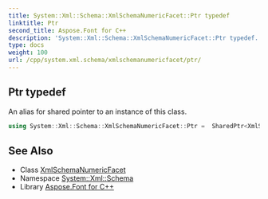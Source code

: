 ```yaml
---
title: System::Xml::Schema::XmlSchemaNumericFacet::Ptr typedef
linktitle: Ptr
second_title: Aspose.Font for C++
description: 'System::Xml::Schema::XmlSchemaNumericFacet::Ptr typedef. An alias for shared pointer to an instance of this class in C++.'
type: docs
weight: 100
url: /cpp/system.xml.schema/xmlschemanumericfacet/ptr/
---
```

## Ptr typedef


An alias for shared pointer to an instance of this class.

```cpp
using System::Xml::Schema::XmlSchemaNumericFacet::Ptr =  SharedPtr<XmlSchemaNumericFacet>
```

## See Also

* Class [XmlSchemaNumericFacet](../)
* Namespace [System::Xml::Schema](../../)
* Library [Aspose.Font for C++](../../../)
